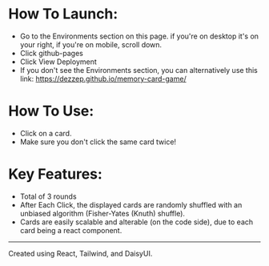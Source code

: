 
# How To Launch:
- Go to the Environments section on this page. if you're on desktop it's on your right, if you're on mobile, scroll down.
- Click github-pages
- Click View Deployment
- If you don't see the Environments section, you can alternatively use this link: https://dezzep.github.io/memory-card-game/
# How To Use:
- Click on a card. 
- Make sure you don't click the same card twice!
# Key Features:
- Total of 3 rounds
- After Each Click, the displayed cards are randomly shuffled with an unbiased algorithm (Fisher-Yates (Knuth) shuffle).
- Cards are easily scalable and alterable (on the code side), due to each card being a react component.


-------------------
Created using React, Tailwind, and DaisyUI.